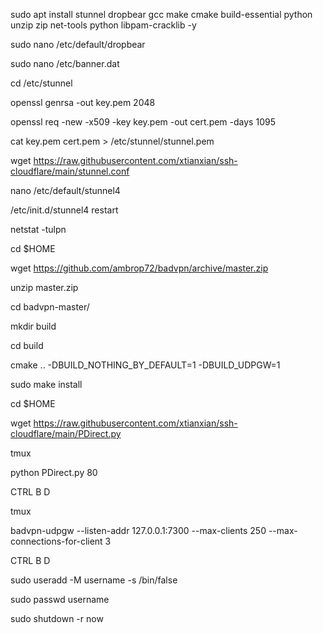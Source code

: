 sudo apt install stunnel dropbear gcc make cmake build-essential python unzip zip net-tools python libpam-cracklib -y

sudo nano /etc/default/dropbear

sudo nano /etc/banner.dat

cd /etc/stunnel

openssl genrsa -out key.pem 2048

openssl req -new -x509 -key key.pem -out cert.pem -days 1095

cat key.pem cert.pem > /etc/stunnel/stunnel.pem

wget https://raw.githubusercontent.com/xtianxian/ssh-cloudflare/main/stunnel.conf

nano /etc/default/stunnel4

/etc/init.d/stunnel4 restart

netstat -tulpn

cd $HOME

wget https://github.com/ambrop72/badvpn/archive/master.zip

unzip master.zip

cd badvpn-master/

mkdir build

cd build

cmake .. -DBUILD_NOTHING_BY_DEFAULT=1 -DBUILD_UDPGW=1

sudo make install

cd $HOME

wget https://raw.githubusercontent.com/xtianxian/ssh-cloudflare/main/PDirect.py

tmux

python PDirect.py 80

CTRL B D

tmux

badvpn-udpgw --listen-addr 127.0.0.1:7300 --max-clients 250 --max-connections-for-client 3

CTRL B D

sudo useradd -M username -s /bin/false

sudo passwd username

sudo shutdown -r now
